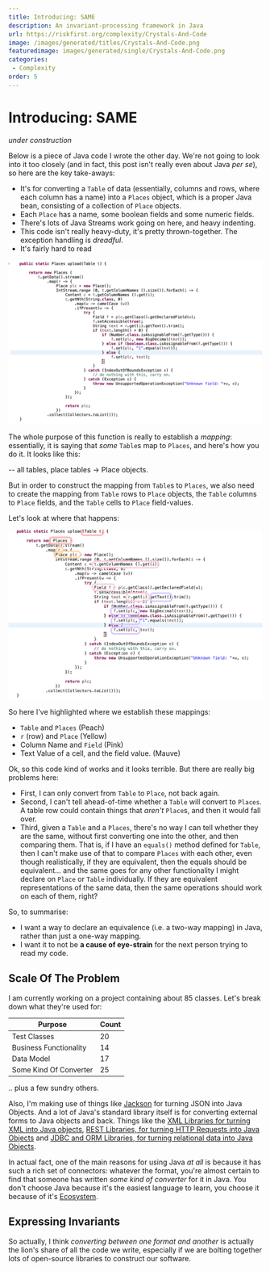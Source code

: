 ```yaml
---
title: Introducing: SAME
description: An invariant-processing framework in Java
url: https://riskfirst.org/complexity/Crystals-And-Code
image: /images/generated/titles/Crystals-And-Code.png
featuredimage: images/generated/single/Crystals-And-Code.png
categories:
 - Complexity
order: 5
---
```


# Introducing: SAME

_under construction_

Below is a piece of Java code I wrote the other day.  We're not going to look into it too closely (and in fact, this post isn't really even about Java _per se_), so here are the key take-aways:
   
 - It's for converting a `Table` of data (essentially, columns and rows, where each column has a name) into a `Places` object, which is a proper Java bean, consisting of a collection of `Place` objects.  
 - Each `Place` has a name, some boolean fields and some numeric fields.
 - There's lots of Java Streams work going on here, and heavy indenting.
 - This code isn't really heavy-duty, it's pretty thrown-together.  The exception handling is _dreadful_.
 - It's fairly hard to read
 
![Places 1](/images/complexity/places1.png)

The whole purpose of this function is really to establish a _mapping_:  essentially, it is saying that _some_ `Table`s map to `Places`, and here's how you do it.  It looks like this:

-- all tables, place tables -> Place objects.

But in order to construct the mapping from `Table`s to `Places`, we also need to create the mapping from `Table` rows to `Place` objects, the `Table` columns to `Place` fields, and the `Table` cells to `Place` field-values.  

Let's look at where that happens:

![Places 2](/images/complexity/places2.png)

So here I've highlighted where we establish these mappings:

- `Table` and `Places` (Peach)
- `r` (row) and `Place` (Yellow)
- Column Name and `Field` (Pink)
- Text Value of a cell, and the field value. (Mauve)

Ok, so this code kind of works and it looks terrible.  But there are really big problems here:

- First, I can only convert from `Table` to `Place`, not back again.
- Second, I can't tell ahead-of-time whether a `Table` will convert to `Places`.  A table row could contain things that _aren't_ `Place`s, and then it would fall over.
- Third, given a `Table` and a `Places`, there's no way I can tell whether they are the same, without first converting one into the other, and then comparing them.  That is, if I have an `equals()` method defined for `Table`, then I can't make use of that to compare `Places` with each other, even though realistically, if they are equivalent, then the equals should be equivalent... and the same goes for any other functionality I might declare on `Place` or `Table` individually.  If they are equivalent representations of the same data, then the same operations should work on each of them, right?

So, to summarise:

- I want a way to declare an equivalence (i.e. a two-way mapping) in Java, rather than just a one-way mapping.
- I want it to not be **a cause of eye-strain** for the next person trying to read my code.

## Scale Of The Problem 

I am currently working on a project containing about 85 classes.  Let's break down what they're used for:

|Purpose                |Count         |
|-----------------------|--------------|
|Test Classes           |20            |
|Business Functionality |14            |
|Data Model             |17            |
|Some Kind Of Converter |25            |

.. plus a few sundry others.

Also, I'm making use of things like [Jackson](https://github.com/FasterXML/jackson) for turning JSON into Java Objects.  And a lot of Java's standard library itself is for converting external forms to Java objects and back.  Things like the [XML Libraries for turning XML into Java objects](), [REST Libraries, for turning HTTP Requests into Java Objects]() and [JDBC and ORM Libraries, for turning relational data into Java Objects]().

In actual fact, one of the main reasons for using Java _at all_ is because it has such a rich set of connectors:  whatever the format, you're almost certain to find that someone has written _some kind of converter_ for it in Java.   You don't choose Java because it's the easiest language to learn, you choose it because of it's [Ecosystem](../risks/Boundary-Risk.md#Big-Ecosystems-Get-Bigger).

## Expressing Invariants

So actually, I think _converting between one format and another_ is actually the lion's share of all the code we write, especially if we are bolting together lots of open-source libraries to construct our software.  

